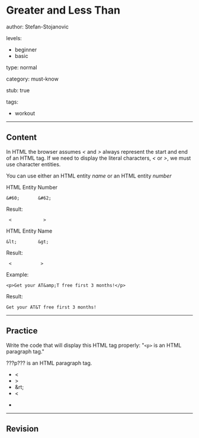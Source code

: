 # Greater and Less Than

author: Stefan-Stojanovic

levels:
  - beginner
  - basic

type: normal

category: must-know

stub: true

tags:
  - workout


---
## Content

In HTML the browser assumes *<* and *>* always represent the start and end of an HTML tag. If we need to display the literal characters, *<* or *>*, we must use character entities.

You can use either an HTML entity *name* or an HTML entity *number*

HTML Entity Number
```
&#60;       &#62;
```
Result:
```
 <            >
```
HTML Entity Name
```
&lt;        &gt;
```
Result:
```
 <           >
```

Example:
```
<p>Get your AT&amp;T free first 3 months!</p>
```
Result:
```
Get your AT&T free first 3 months!
```


---
## Practice

Write the code that will display this HTML tag properly: "`<p>` is an HTML paragraph tag."

???p??? is an HTML paragraph tag.

* &lt;
* &gt;
* &rt;
* <
* >

---
## Revision



